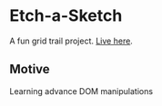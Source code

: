 # Etch-a-Sketch

A fun grid trail project. [Live here](https://nirvaanbal.github.io/etch-a-sketch).

## Motive
Learning advance DOM manipulations
